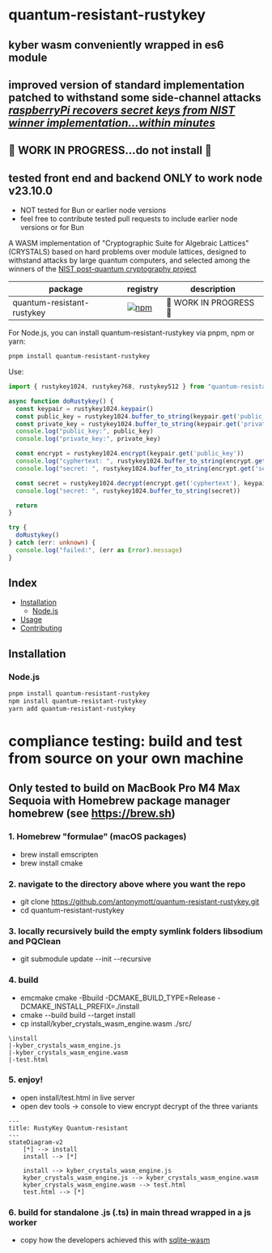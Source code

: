 # quantum-resistant-rustykey
## kyber wasm conveniently wrapped in es6 module
## improved version of standard implementation patched to withstand some side-channel attacks [***raspberryPi recovers secret keys from NIST winner implementation...within minutes***](https://kannwischer.eu/papers/2024_kyberslash_preprint20240628.pdf)


## 🚧 WORK IN PROGRESS...do not install 🚧
## tested front end and backend ONLY to work node v23.10.0
- NOT tested for Bun or earlier node versions
- feel free to contribute tested pull requests to include earlier node versions or for Bun

A WASM implementation of "Cryptographic Suite for Algebraic Lattices" (CRYSTALS) based on hard problems over module lattices, designed to withstand attacks by large quantum computers, and selected among the winners of the [NIST post-quantum cryptography project](https://pq-crystals.org/index.shtml)

| package           | registry                                                                                                                  | description                                                                                                                                                                                                                          |
| ----------------- | ------------------------------------------------------------------------------------------------------------------------- | ------------------------------------------------------------------------------------------------------------------------------------------------------------------------------------------------------------------------------------ |
| quantum-resistant-rustykey | [![npm](https://img.shields.io/npm/v/quantum-resistant-rustykey)](https://www.npmjs.com/package/quantum-resistant-rustykeyy) |  🚧 WORK IN PROGRESS 🚧      |


<div align="left">
For Node.js, you can install quantum-resistant-rustykey via pnpm, npm or yarn:

```sh
pnpm install quantum-resistant-rustykey
```

Use:

```typescript
import { rustykey1024, rustykey768, rustykey512 } from "quantum-resistant-rustykey";

async function doRustykey() {
  const keypair = rustykey1024.keypair()
  const public_key = rustykey1024.buffer_to_string(keypair.get('public_key'))
  const private_key = rustykey1024.buffer_to_string(keypair.get('private_key'))
  console.log("public_key:", public_key)
  console.log("private_key:", private_key)

  const encrypt = rustykey1024.encrypt(keypair.get('public_key'))
  console.log("cyphertext: ", rustykey1024.buffer_to_string(encrypt.get('cyphertext')))
  console.log("secret: ", rustykey1024.buffer_to_string(encrypt.get('secret')))

  const secret = rustykey1024.decrypt(encrypt.get('cyphertext'), keypair.get('private_key'))
  console.log("secret: ", rustykey1024.buffer_to_string(secret))

  return
}

try {
  doRustykey()
} catch (err: unknown) {
  console.log("failed:", (err as Error).message)
}
```

## Index

- [Installation](#installation)
  - [Node.js](#nodejs)
- [Usage](#usage)
- [Contributing](#contributing)

## Installation

### Node.js

```sh
pnpm install quantum-resistant-rustykey
npm install quantum-resistant-rustykey
yarn add quantum-resistant-rustykey
```

# compliance testing: build and test from source on your own machine

## Only tested to build on MacBook Pro M4 Max Sequoia with Homebrew package manager homebrew (see https://brew.sh)
### 1. Homebrew "formulae" (macOS packages)
- brew install emscripten
- brew install cmake

### 2. navigate to the directory above where you want the repo
- git clone https://github.com/antonymott/quantum-resistant-rustykey.git
- cd quantum-resistant-rustykey

### 3. locally recursively build the empty symlink folders libsodium and PQClean
- git submodule update --init --recursive

### 4. build
- emcmake cmake -Bbuild -DCMAKE_BUILD_TYPE=Release -DCMAKE_INSTALL_PREFIX=./install
- cmake --build build --target install
- cp install/kyber_crystals_wasm_engine.wasm ./src/

```
\install
|-kyber_crystals_wasm_engine.js
|-kyber_crystals_wasm_engine.wasm
|-test.html
```

### 5. enjoy!
- open install/test.html in live server
- open dev tools -> console to view encrypt decrypt of the three variants

```mermaid
---
title: RustyKey Quantum-resistant
---
stateDiagram-v2
    [*] --> install
    install --> [*]

    install --> kyber_crystals_wasm_engine.js
    kyber_crystals_wasm_engine.js --> kyber_crystals_wasm_engine.wasm
    kyber_crystals_wasm_engine.wasm --> test.html
    test.html --> [*]

```
### 6. build for standalone .js (.ts) in main thread wrapped in a js worker
- copy how the developers achieved this with [sqlite-wasm](https://github.com/sqlite/sqlite-wasm)
